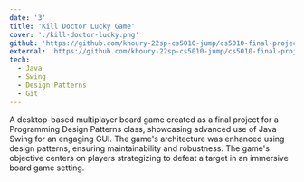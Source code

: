 ```yaml
---
date: '3'
title: 'Kill Doctor Lucky Game'
cover: './kill-doctor-lucky.png'
github: 'https://github.com/khoury-22sp-cs5010-jump/cs5010-final-project-gowtham_aashi_team'
external: 'https://github.com/khoury-22sp-cs5010-jump/cs5010-final-project-gowtham_aashi_team'
tech:
  - Java
  - Swing
  - Design Patterns
  - Git
---
```


A desktop-based multiplayer board game created as a final project for a Programming Design Patterns class, showcasing advanced use of Java Swing for an engaging GUI. The game's architecture was enhanced using design patterns, ensuring maintainability and robustness. The game's objective centers on players strategizing to defeat a target in an immersive board game setting.
